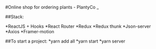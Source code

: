 #Online shop for ordering plants - PlantyCo
\_

##Stack:

*ReactJS + Hooks
*React Router
*Redux
*Redux thunk
*Json-server
*Axios
\*Framer-motion

##To start a project:
*yarn add all
*yarn start
\*yarn server
